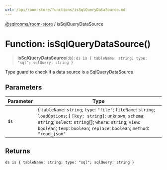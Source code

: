 ```yaml
---
url: /api/room-store/functions/isSqlQueryDataSource.md
---
```

[@sqlrooms/room-store](../index.md) / isSqlQueryDataSource

# Function: isSqlQueryDataSource()

> **isSqlQueryDataSource**(`ds`): `ds is { tableName: string; type: "sql"; sqlQuery: string }`

Type guard to check if a data source is a SqlQueryDataSource

## Parameters

| Parameter | Type |
| ------ | ------ |
| `ds` | { `tableName`: `string`; `type`: `"file"`; `fileName`: `string`; `loadOptions`: { `[key: string]`: `unknown`; `schema`: `string`; `select`: `string`\[]; `where`: `string`; `view`: `boolean`; `temp`: `boolean`; `replace`: `boolean`; `method`: `"read_json"` | `"read_ndjson"` | `"read_parquet"` | `"read_csv"` | `"auto"`; } | { `[key: string]`: `unknown`; `schema`: `string`; `select`: `string`\[]; `where`: `string`; `view`: `boolean`; `temp`: `boolean`; `replace`: `boolean`; `options`: `string` | `Record`<`string`, `unknown`> | `string`\[]; `method`: `"st_read"`; }; } | { `tableName`: `string`; `type`: `"url"`; `url`: `string`; `loadOptions`: { `[key: string]`: `unknown`; `schema`: `string`; `select`: `string`\[]; `where`: `string`; `view`: `boolean`; `temp`: `boolean`; `replace`: `boolean`; `method`: `"read_json"` | `"read_ndjson"` | `"read_parquet"` | `"read_csv"` | `"auto"`; } | { `[key: string]`: `unknown`; `schema`: `string`; `select`: `string`\[]; `where`: `string`; `view`: `boolean`; `temp`: `boolean`; `replace`: `boolean`; `options`: `string` | `Record`<`string`, `unknown`> | `string`\[]; `method`: `"st_read"`; }; `httpMethod`: `string`; `headers`: `Record`<`string`, `string`>; } | { `tableName`: `string`; `type`: `"sql"`; `sqlQuery`: `string`; } |

## Returns

`ds is { tableName: string; type: "sql"; sqlQuery: string }`
